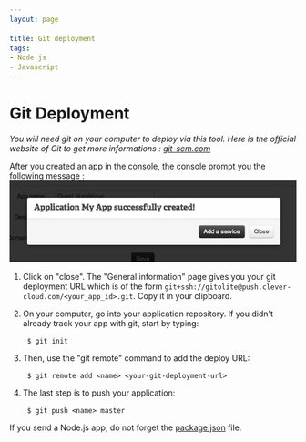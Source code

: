 ```yaml
---
layout: page

title: Git deployment
tags:
- Node.js
- Javascript
---
```

# Git Deployment
*You will need git on your computer to deploy via this tool. Here is the official website of Git to get more informations&nbsp;: <a href="http://git-scm.com">git-scm.com</a>*

After you created an app in the [console](https://console.clever-cloud.com), the console prompt you the following message&nbsp;:
<img class="thumbnail img_doc" src="/img/newapp6.png">
1. Click on "close". The "General information" page gives you your git deployment URL which is of the form ``git+ssh://gitolite@push.clever-cloud.com/<your_app_id>.git``. Copy it in your clipboard.
2. On your computer, go into your application repository. 
If you didn't already track your app with git, start by typing:  

    	$ git init

3. Then, use the "git remote" command to add the deploy URL:

		$ git remote add <name> <your-git-deployment-url>

4. The last step is to push your application:

		$ git push <name> master

If you send a Node.js app, do not forget the [package.json](/package.json) file. 
